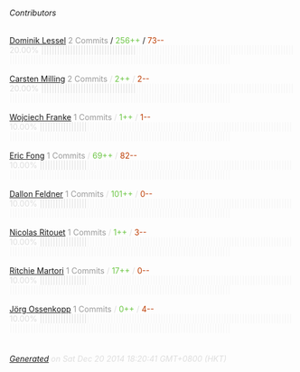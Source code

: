 ###### Contributors
[Dominik Lessel](https://github.com/dominiklessel)
<font color="#999">2 Commits</font> / <font color="#6cc644">256++</font> / <font color="#bd3c00"> 73--</font>
<font color="#dedede">20.00%&nbsp;<font color="#dedede">||||||||||||||||||||||||||||||||||||</font><font color="#f4f4f4">||||||||||||||||||||||||||||||||||||||||||||||||||||||||||||||||||||||||||||||||||||||||||||||||||||||||||||||||||||||||||||||||||||||||||||||||</font><br><br>
[Carsten Milling](https://github.com/cmil)
<font color="#999">2 Commits</font> / <font color="#6cc644">2++</font> / <font color="#bd3c00"> 2--</font>
<font color="#dedede">20.00%&nbsp;<font color="#dedede">||||||||||||||||||||||||||||||||||||</font><font color="#f4f4f4">||||||||||||||||||||||||||||||||||||||||||||||||||||||||||||||||||||||||||||||||||||||||||||||||||||||||||||||||||||||||||||||||||||||||||||||||</font><br><br>
[Wojciech Franke](https://github.com/enajski)
<font color="#999">1 Commits</font> / <font color="#6cc644">1++</font> / <font color="#bd3c00"> 1--</font>
<font color="#dedede">10.00%&nbsp;<font color="#dedede">||||||||||||||||||</font><font color="#f4f4f4">||||||||||||||||||||||||||||||||||||||||||||||||||||||||||||||||||||||||||||||||||||||||||||||||||||||||||||||||||||||||||||||||||||||||||||||||||||||||||||||||||</font><br><br>
[Eric Fong](https://github.com/ericfong)
<font color="#999">1 Commits</font> / <font color="#6cc644">69++</font> / <font color="#bd3c00"> 82--</font>
<font color="#dedede">10.00%&nbsp;<font color="#dedede">||||||||||||||||||</font><font color="#f4f4f4">||||||||||||||||||||||||||||||||||||||||||||||||||||||||||||||||||||||||||||||||||||||||||||||||||||||||||||||||||||||||||||||||||||||||||||||||||||||||||||||||||</font><br><br>
[Dallon Feldner](https://github.com/dallonf)
<font color="#999">1 Commits</font> / <font color="#6cc644">101++</font> / <font color="#bd3c00"> 0--</font>
<font color="#dedede">10.00%&nbsp;<font color="#dedede">||||||||||||||||||</font><font color="#f4f4f4">||||||||||||||||||||||||||||||||||||||||||||||||||||||||||||||||||||||||||||||||||||||||||||||||||||||||||||||||||||||||||||||||||||||||||||||||||||||||||||||||||</font><br><br>
[Nicolas Ritouet](https://github.com/NicolasRitouet)
<font color="#999">1 Commits</font> / <font color="#6cc644">1++</font> / <font color="#bd3c00"> 3--</font>
<font color="#dedede">10.00%&nbsp;<font color="#dedede">||||||||||||||||||</font><font color="#f4f4f4">||||||||||||||||||||||||||||||||||||||||||||||||||||||||||||||||||||||||||||||||||||||||||||||||||||||||||||||||||||||||||||||||||||||||||||||||||||||||||||||||||</font><br><br>
[Ritchie Martori](https://github.com/ritch)
<font color="#999">1 Commits</font> / <font color="#6cc644">17++</font> / <font color="#bd3c00"> 0--</font>
<font color="#dedede">10.00%&nbsp;<font color="#dedede">||||||||||||||||||</font><font color="#f4f4f4">||||||||||||||||||||||||||||||||||||||||||||||||||||||||||||||||||||||||||||||||||||||||||||||||||||||||||||||||||||||||||||||||||||||||||||||||||||||||||||||||||</font><br><br>
[Jörg Ossenkopp](https://github.com/ozzroach)
<font color="#999">1 Commits</font> / <font color="#6cc644">0++</font> / <font color="#bd3c00"> 4--</font>
<font color="#dedede">10.00%&nbsp;<font color="#dedede">||||||||||||||||||</font><font color="#f4f4f4">||||||||||||||||||||||||||||||||||||||||||||||||||||||||||||||||||||||||||||||||||||||||||||||||||||||||||||||||||||||||||||||||||||||||||||||||||||||||||||||||||</font><br><br>
###### [Generated](https://github.com/jakeleboeuf/contributor) on Sat Dec 20 2014 18:20:41 GMT+0800 (HKT)